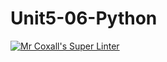 # Unit5-06-Python
[![Mr Coxall's Super Linter](https://github.com/ICS3U-Programming-JeremiahO/Unit5-06-Python/workflows/Mr%20Coxall's%20Super%20Linter/badge.svg)](https://github.com/ICS3U-Programming-JeremiahO/Unit5-06-Python/actions/)
